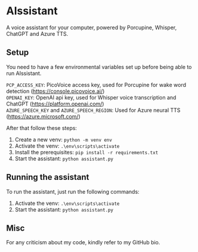 # AIssistant
A voice assistant for your computer, powered by Porcupine, Whisper, ChatGPT and Azure TTS.

## Setup
You need to have a few environmental variables set up before being able to run AIssistant.

`PCP_ACCESS_KEY`: PicoVoice access key, used for Porcupine for wake word detection (https://console.picovoice.ai/)  
`OPENAI_KEY`: OpenAI api key, used for Whisper voice transcription and ChatGPT (https://platform.openai.com/)  
`AZURE_SPEECH_KEY` and `AZURE_SPEECH_REGION`: Used for Azure neural TTS (https://azure.microsoft.com/)  

After that follow these steps:
1. Create a new venv: `python -m venv env`
2. Activate the venv: `.\env\scripts\activate`
3. Install the prerequisites: `pip install -r requirements.txt`
4. Start the assistant: `python assistant.py`

## Running the assistant
To run the assistant, just run the following commands:

1. Activate the venv: `.\env\scripts\activate`
2. Start the assistant: `python assistant.py`

## Misc
For any criticism about my code, kindly refer to my GitHub bio.
